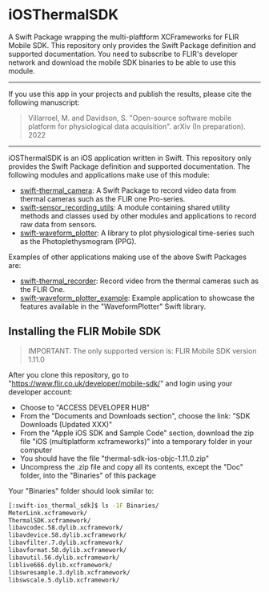 # iOSThermalSDK

A Swift Package wrapping the multi-plaftform XCFrameworks for FLIR Mobile SDK. 
This repository only provides the Swift Package definition and supported
documentation. You need to subscribe to FLIR's developer network and download
the mobile SDK binaries to be able to use this module.

---

If you use this app in your projects and publish the results, please cite the
following manuscript:

> Villarroel, M. and Davidson, S. "Open-source software mobile platform for
physiological data acquisition". arXiv (In preparation). 2022

---

iOSThermalSDK is an iOS application written in Swift. This repository only 
provides the Swift Package definition and supported documentation. The 
following modules and applications make use of this module:

- [swift-thermal_camera](https://github.com/maurovm/swift-thermal_camera): A 
Swift Package to record video data from thermal cameras such as the FLIR one
Pro-series. 
- [swift-sensor_recording_utils](https://github.com/maurovm/swift-sensor_recording_utils):
A module containing shared utility methods and classes used by other modules
and applications to record raw data from sensors. 
- [swift-waveform_plotter](https://github.com/maurovm/swift-waveform_plotter): 
A library to plot physiological time-series such as the Photoplethysmogram (PPG).

Examples of other applications making use of the above Swift Packages are:

- [swift-thermal_recorder](https://github.com/maurovm/swift-thermal_recorder): 
Record video from the thermal cameras such as the FLIR One.
- [swift-waveform_plotter_example](https://github.com/maurovm/swift-waveform_plotter_example):
Example application to showcase the features available in the "WaveformPlotter"
Swift library.

## Installing the FLIR Mobile SDK


> IMPORTANT: The only supported version is: FLIR Mobile SDK version 1.11.0


After you clone this repository, go to "https://www.flir.co.uk/developer/mobile-sdk/"
and login using your developer account:

- Choose to "ACCESS DEVELOPER HUB"
- From the "Documents and Downloads section", choose the link:
  "SDK Downloads (Updated XXX)"
- From the "Apple iOS SDK and Sample Code" section, download the zip file
  "iOS (multiplatform xcframeworks)" into a temporary folder in your computer
- You should have the file "thermal-sdk-ios-objc-1.11.0.zip"
- Uncompress the .zip file and copy all its contents, except the "Doc" folder,
  into the "Binaries" of this package

Your "Binaries" folder should look similar to:

```bash
[:swift-ios_thermal_sdk]$ ls -1F Binaries/
MeterLink.xcframework/
ThermalSDK.xcframework/
libavcodec.58.dylib.xcframework/
libavdevice.58.dylib.xcframework/
libavfilter.7.dylib.xcframework/
libavformat.58.dylib.xcframework/
libavutil.56.dylib.xcframework/
liblive666.dylib.xcframework/
libswresample.3.dylib.xcframework/
libswscale.5.dylib.xcframework/
```
